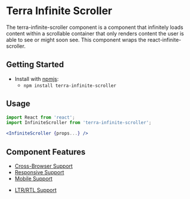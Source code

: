 # Terra Infinite Scroller

The terra-infinite-scroller component is a component that infinitely loads content within a scrollable container that
only renders content the user is able to see or might soon see. This component wraps the react-infinite-scroller.

## Getting Started

- Install with [npmjs](https://www.npmjs.com):
  - `npm install terra-infinite-scroller`

## Usage

```jsx
import React from 'react';
import InfiniteScroller from 'terra-infinite-scroller';

<InfiniteScroller {props...} />
```

## Component Features

 * [Cross-Browser Support](https://github.com/cerner/terra-core/wiki/Component-Features#cross-browser-support)
 * [Responsive Support](https://github.com/cerner/terra-core/wiki/Component-Features#responsive-support)
 * [Mobile Support](https://github.com/cerner/terra-core/wiki/Component-Features#mobile-support)
<!-- Uncomment supported features.
 * [Internationalization Support](https://github.com/cerner/terra-core/wiki/Component-Features#internationalization-i18n-support)
 * [Localization Support](https://github.com/cerner/terra-core/wiki/Component-Features#localization-support)
 -->
 * [LTR/RTL Support](https://github.com/cerner/terra-core/wiki/Component-Features#ltr--rtl-support)
